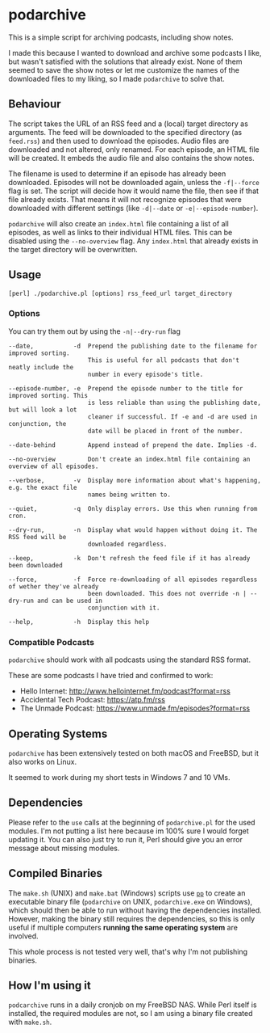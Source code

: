 podarchive
==========
This is a simple script for archiving podcasts, including show notes.

I made this because I wanted to download and archive some podcasts I like, but wasn't satisfied with the solutions that already exist. None of them seemed to save the show notes or let me customize the names of the downloaded files to my liking, so I made `podarchive` to solve that.

Behaviour
---------
The script takes the URL of an RSS feed and a (local) target directory as arguments. The feed will be downloaded to the specified directory (as `feed.rss`) and then used to download the episodes. Audio files are downloaded and not altered, only renamed. For each episode, an HTML file will be created. It embeds the audio file and also contains the show notes.

The filename is used to determine if an episode has already been downloaded. Episodes will not be downloaded again, unless the `-f|--force` flag is set. The script will decide how it would name the file, then see if that file already exists. That means it will not recognize episodes that were downloaded with different settings (like `-d|--date` or `-e|--episode-number`).

`podarchive` will also create an `index.html` file containing a list of all episodes, as well as links to their individual HTML files. This can be disabled using the `--no-overview` flag. Any `index.html` that already exists in the target directory will be overwritten.

Usage
-----
    [perl] ./podarchive.pl [options] rss_feed_url target_directory

    
### Options
You can try them out by using the `-n|--dry-run` flag

    --date,           -d  Prepend the publishing date to the filename for improved sorting.
                          This is useful for all podcasts that don't neatly include the
                          number in every episode's title.
    
    --episode-number, -e  Prepend the episode number to the title for improved sorting. This
                          is less reliable than using the publishing date, but will look a lot
                          cleaner if successful. If -e and -d are used in conjunction, the
                          date will be placed in front of the number.
                          
    --date-behind         Append instead of prepend the date. Implies -d.
    
    --no-overview         Don't create an index.html file containing an overview of all episodes.
    
    --verbose,        -v  Display more information about what's happening, e.g. the exact file
                          names being written to.
    
    --quiet,          -q  Only display errors. Use this when running from cron.
    
    --dry-run,        -n  Display what would happen without doing it. The RSS feed will be
                          downloaded regardless.
    
    --keep,           -k  Don't refresh the feed file if it has already been downloaded
    
    --force,          -f  Force re-downloading of all episodes regardless of wether they've already
                          been downloaded. This does not override -n | --dry-run and can be used in
                          conjunction with it.
    
    --help,           -h  Display this help

### Compatible Podcasts
`podarchive` should work with all podcasts using the standard RSS format.

These are some podcasts I have tried and confirmed to work:

* Hello Internet: http://www.hellointernet.fm/podcast?format=rss
* Accidental Tech Podcast: https://atp.fm/rss
* The Unmade Podcast: https://www.unmade.fm/episodes?format=rss

Operating Systems
-----------------
`podarchive` has been extensively tested on both macOS and FreeBSD, but it also works on Linux.

It seemed to work during my short tests in Windows 7 and 10 VMs.

Dependencies
------------
Please refer to the `use` calls at the beginning of `podarchive.pl` for the used modules. I'm not putting a list here because im 100% sure I would forget updating it. You can also just try to run it, Perl should give you an error message about missing modules.

Compiled Binaries
-----------------
The `make.sh` (UNIX) and `make.bat` (Windows) scripts use [`pp`](https://metacpan.org/pod/pp) to create an executable binary file (`podarchive` on UNIX, `podarchive.exe` on Windows), which should then be able to run without having the dependencies installed. However, making the binary still requires the dependencies, so this is only useful if multiple computers **running the same operating system** are involved.

This whole process is not tested very well, that's why I'm not publishing binaries.

How I'm using it
----------------
`podcarchive` runs in a daily cronjob on my FreeBSD NAS. While Perl itself is installed, the required modules are not, so I am using a binary file created with `make.sh`.
